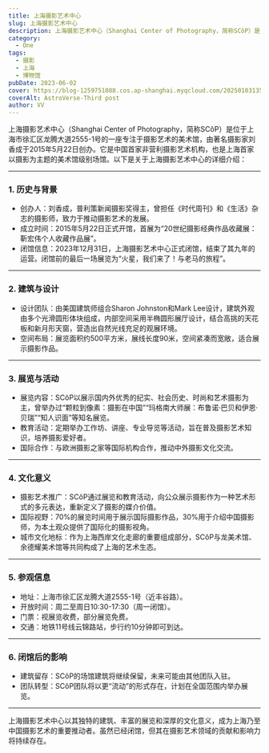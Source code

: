 ```yaml
---
title: 上海摄影艺术中心
slug: 上海摄影艺术中心
description: 上海摄影艺术中心（Shanghai Center of Photography，简称SCôP）是位于上海市徐汇区龙腾大道2555-1号的一座专注于摄影艺术的美术馆，由著名摄影家刘香成于2015年5月22日创办。
category:
  - One
tags:
  - 摄影
  - 上海
  - 博物馆
pubDate: 2023-06-02
cover: https://blog-1259751088.cos.ap-shanghai.myqcloud.com/20250103135317852.png?imageSlim
coverAlt: AstroVerse-Third post
author: VV
---
```


上海摄影艺术中心（Shanghai Center of Photography，简称SCôP）是位于上海市徐汇区龙腾大道2555-1号的一座专注于摄影艺术的美术馆，由著名摄影家刘香成于2015年5月22日创办。它是中国首家非营利摄影艺术机构，也是上海首家以摄影为主题的美术馆级别场馆。以下是关于上海摄影艺术中心的详细介绍：

---

### 1. 历史与背景
- 创办人：刘香成，普利策新闻摄影奖得主，曾担任《时代周刊》和《生活》杂志的摄影师，致力于推动摄影艺术的发展。
- 成立时间：2015年5月22日正式开馆，首展为“20世纪摄影经典作品收藏展：靳宏伟个人收藏作品展”。
- 闭馆信息：2023年12月31日，上海摄影艺术中心正式闭馆，结束了其九年的运营。闭馆前的最后一场展览为“火星，我们来了！与老马的旅程”。

---

### 2. 建筑与设计
- 设计团队：由美国建筑师组合Sharon Johnston和Mark Lee设计，建筑外观由多个光滑圆形体块组成，内部空间采用半椭圆形展厅设计，结合高挑的天花板和新月形天窗，营造出自然光线充足的观展环境。
- 空间布局：展览面积约500平方米，展线长度90米，空间紧凑而宽敞，适合展示摄影作品。

---

### 3. 展览与活动
- 展览内容：SCôP以展示国内外优秀的纪实、社会历史、时尚和艺术摄影为主，曾举办过“颗粒到像素：摄影在中国”“玛格南大师展：布鲁诺·巴贝和伊恩·贝瑞”“知人识面”等知名展览。
- 教育活动：定期举办工作坊、讲座、专业导览等活动，旨在普及摄影艺术知识，培养摄影爱好者。
- 国际合作：与欧洲摄影之家等国际机构合作，推动中外摄影文化交流。

---

### 4. 文化意义
- 摄影艺术推广：SCôP通过展览和教育活动，向公众展示摄影作为一种艺术形式的多元表达，重新定义了摄影的媒介价值。
- 国际视野：70%的展览时间用于展示国际摄影作品，30%用于介绍中国摄影师，为本土观众提供了国际化的摄影视角。
- 城市文化地标：作为上海西岸文化走廊的重要组成部分，SCôP与龙美术馆、余德耀美术馆等共同构成了上海的艺术生态。

---

### 5. 参观信息
- 地址：上海市徐汇区龙腾大道2555-1号（近丰谷路）。
- 开放时间：周二至周日10:30-17:30（周一闭馆）。
- 门票：视展览收费，部分展览免费。
- 交通：地铁11号线云锦路站，步行约10分钟即可到达。

---

### 6. 闭馆后的影响
- 建筑留存：SCôP的场馆建筑将继续保留，未来可能由其他团队入驻。
- 团队转型：SCôP团队将以更“流动”的形式存在，计划在全国范围内举办展览。

---

上海摄影艺术中心以其独特的建筑、丰富的展览和深厚的文化意义，成为上海乃至中国摄影艺术的重要推动者。虽然已经闭馆，但其在摄影艺术领域的贡献和影响力将持续存在。